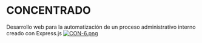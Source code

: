 # CONCENTRADO
Desarrollo web para la automatización de un proceso administrativo interno creado con Express.js
[![CON-6.png](https://i.postimg.cc/pdRJSDLy/CON-6.png)](https://postimg.cc/hXZmzQxq)
